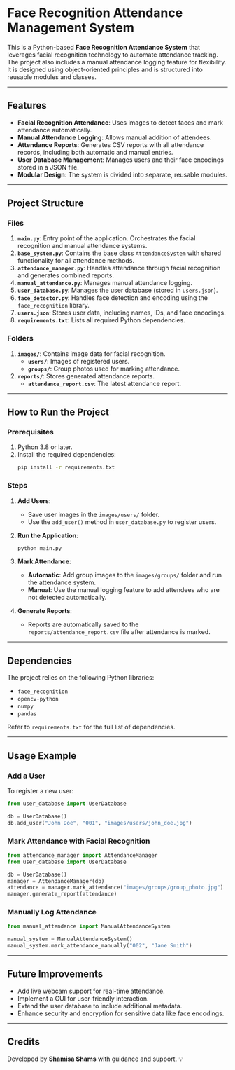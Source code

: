 
# Face Recognition Attendance Management System

This is a Python-based **Face Recognition Attendance System** that leverages facial recognition technology to automate attendance tracking. The project also includes a manual attendance logging feature for flexibility. It is designed using object-oriented principles and is structured into reusable modules and classes.

---

## **Features**
- **Facial Recognition Attendance**: Uses images to detect faces and mark attendance automatically.
- **Manual Attendance Logging**: Allows manual addition of attendees.
- **Attendance Reports**: Generates CSV reports with all attendance records, including both automatic and manual entries.
- **User Database Management**: Manages users and their face encodings stored in a JSON file.
- **Modular Design**: The system is divided into separate, reusable modules.

---

## **Project Structure**

### **Files**
1. **`main.py`**: Entry point of the application. Orchestrates the facial recognition and manual attendance systems.
2. **`base_system.py`**: Contains the base class `AttendanceSystem` with shared functionality for all attendance methods.
3. **`attendance_manager.py`**: Handles attendance through facial recognition and generates combined reports.
4. **`manual_attendance.py`**: Manages manual attendance logging.
5. **`user_database.py`**: Manages the user database (stored in `users.json`).
6. **`face_detector.py`**: Handles face detection and encoding using the `face_recognition` library.
7. **`users.json`**: Stores user data, including names, IDs, and face encodings.
8. **`requirements.txt`**: Lists all required Python dependencies.

### **Folders**
1. **`images/`**: Contains image data for facial recognition.
   - **`users/`**: Images of registered users.
   - **`groups/`**: Group photos used for marking attendance.
2. **`reports/`**: Stores generated attendance reports.
   - **`attendance_report.csv`**: The latest attendance report.

---

## **How to Run the Project**

### **Prerequisites**
1. Python 3.8 or later.
2. Install the required dependencies:
   ```bash
   pip install -r requirements.txt
   ```

### **Steps**
1. **Add Users**:
   - Save user images in the `images/users/` folder.
   - Use the `add_user()` method in `user_database.py` to register users.
   
2. **Run the Application**:
   ```bash
   python main.py
   ```

3. **Mark Attendance**:
   - **Automatic**: Add group images to the `images/groups/` folder and run the attendance system.
   - **Manual**: Use the manual logging feature to add attendees who are not detected automatically.

4. **Generate Reports**:
   - Reports are automatically saved to the `reports/attendance_report.csv` file after attendance is marked.

---

## **Dependencies**
The project relies on the following Python libraries:
- `face_recognition`
- `opencv-python`
- `numpy`
- `pandas`

Refer to `requirements.txt` for the full list of dependencies.

---

## **Usage Example**

### **Add a User**
To register a new user:
```python
from user_database import UserDatabase

db = UserDatabase()
db.add_user("John Doe", "001", "images/users/john_doe.jpg")
```

### **Mark Attendance with Facial Recognition**
```python
from attendance_manager import AttendanceManager
from user_database import UserDatabase

db = UserDatabase()
manager = AttendanceManager(db)
attendance = manager.mark_attendance("images/groups/group_photo.jpg")
manager.generate_report(attendance)
```

### **Manually Log Attendance**
```python
from manual_attendance import ManualAttendanceSystem

manual_system = ManualAttendanceSystem()
manual_system.mark_attendance_manually("002", "Jane Smith")
```

---

## **Future Improvements**
- Add live webcam support for real-time attendance.
- Implement a GUI for user-friendly interaction.
- Extend the user database to include additional metadata.
- Enhance security and encryption for sensitive data like face encodings.

---

## **Credits**
Developed by **Shamisa Shams** with guidance and support. 💡
```
